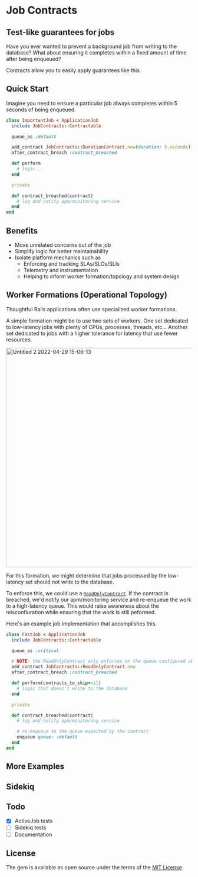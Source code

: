# Job Contracts

## Test-like guarantees for jobs

Have you ever wanted to prevent a background job from writing to the database?
What about ensuring it completes within a fixed amount of time after being enqueued?

Contracts allow you to easily apply guarantees like this.

## Quick Start

Imagine you need to ensure a particular job always completes within 5 seconds of being enqueued.

```ruby
class ImportantJob < ApplicationJob
  include JobContracts::Contractable

  queue_as :default

  add_contract JobContracts::DurationContract.new(duration: 5.seconds)
  after_contract_breach :contract_breached

  def perform
    # logic...
  end

  private

  def contract_breached(contract)
    # log and notify apm/monitoring service
  end
end
```

## Benefits

- Move unrelated concerns out of the job
- Simplify logic for better maintainability
- Isolate platform mechanics such as
  - Enforcing and tracking SLAs/SLOs/SLIs
  - Telemetry and instrumentation
  - Helping to inform worker formation/topology and system design

## Worker Formations (Operational Topology)

Thoughtful Rails applications often use specialized worker formations.

A simple formation might be to use two sets of workers.
One set dedicated to low-latency jobs with plenty of CPUs, processes, threads, etc...
Another set dedicated to jobs with a higher tolerance for latency that use fewer resources.

<img width="593" alt="Untitled 2 2022-04-29 15-06-13" src="https://user-images.githubusercontent.com/32920/166069103-e316dcc7-e601-43d0-90df-ad0eda20409b.png">

For this formation, we might determine that jobs processed by the low-latency set should not write to the database.

To enforce this, we could use a [`ReadOnlyContract`](https://github.com/hopsoft/job_contracts/blob/main/lib/job_contracts/contracts/read_only_contract.rb).
If the contract is breached, we'd notify our apm/monitoring service and re-enqueue the work to a high-latency queue.
This would raise awareness about the misconfiuration while ensuring that the work is still peformed.

Here's an example job implementation that accomplishes this.

```ruby
class FastJob < ApplicationJob
  include JobContracts::Contractable

  queue_as :critical

  # NOTE: the ReadOnlyContract only enforces on the queue configured above
  add_contract JobContracts::ReadOnlyContract.new
  after_contract_breach :contract_breached

  def perform(contracts_to_skip=nil)
    # logic that doesn't write to the database
  end

  private

  def contract_breached(contract)
    # log and notify apm/monitoring service

    # re-enqueue to the queue expected by the contract
    enqueue queue: :default
  end
end
```

## More Examples

## Sidekiq

## Todo

- [x] ActiveJob tests
- [ ] Sidekiq tests
- [ ] Documentation

## License

The gem is available as open source under the terms of the [MIT License](https://opensource.org/licenses/MIT).
